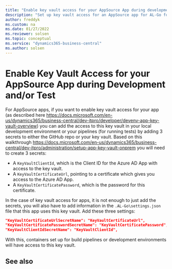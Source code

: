 ```yaml
---
title: "Enable key vault access for your AppSource App during development and/or test"
description: "Set up key vault access for an AppSource app for AL-Go for Business Central."
author: freddyk
ms.custom: na
ms.date: 01/27/2022
ms.reviewer: solsen
ms.topic: conceptual
ms.service: "dynamics365-business-central"
ms.author: solsen
---
```


# Enable Key Vault Access for your AppSource App during Development and/or Test

For AppSource apps, if you want to enable key vault access for your app (as described here https://docs.microsoft.com/en-us/dynamics365/business-central/dev-itpro/developer/devenv-app-key-vault-overview) you can add the access to this key vault in your local development environment or your pipelines (for running tests) by adding 3 secrets to either the GitHub repo or your key vault. Based on this walkthrough https://docs.microsoft.com/en-us/dynamics365/business-central/dev-itpro/administration/setup-app-key-vault-onprem you will need to create 3 secrets:

- A `KeyVaultClientId`, which is the Client ID for the Azure AD App with access to the key vault.
- A `KeyVaultCertificateUrl`, pointing to a certificate which gives you access to the Azure AD App.
- A `KeyVaultCertificatePassword`, which is the password for this certificate.

In the case of key vault access for apps, it is not enough to just add the secrets, you will also have to add information in the `.AL-Go\settings.json` file that this app uses this key vault. Add these three settings:

```json
"KeyVaultCertificateUrlSecretName": "KeyVaultCertificateUrl",
"KeyVaultCertificatePasswordSecretName": "KeyVaultCertificatePassword",
"KeyVaultClientIdSecretName": "KeyVaultClientId",
```

With this, containers set up for build pipelines or development environments will have access to this key vault.

## See also